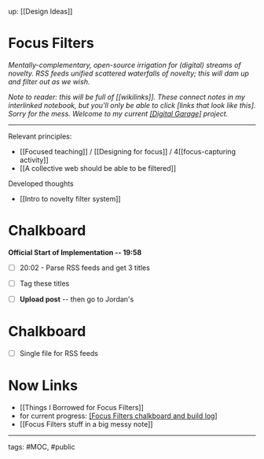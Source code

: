 up: [[Design Ideas]]
# Focus Filters
*Mentally-complementary, open-source irrigation for (digital) streams of novelty. RSS feeds unified scattered waterfalls of novelty; this will dam up and filter out as we wish.*

*Note to reader: this will be full of [[wikilinks]]. These connect notes in my interlinked notebook, but you'll only be able to click [links that look like this]. Sorry for the mess. Welcome to my current [[Digital Garage]](https://ethanplante.org/go/digital-garage) project.*

---
Relevant principles:
- [[Focused teaching]] / [[Designing for focus]] / 4[[focus-capturing activity]]
- [[A collective web should be able to be filtered]]

Developed thoughts
- [[Intro to novelty filter system]]

# Chalkboard
**Official Start of Implementation -- 19:58**

- [ ] 20:02 - Parse RSS feeds and get 3 titles
- [ ] Tag these titles 


- [ ] **Upload post** -- then go to Jordan's

# Chalkboard
- [ ] Single file for RSS feeds



# Now Links
- [[Things I Borrowed for Focus Filters]]
- for current progress: [[Focus Filters chalkboard and build log]](https://ethanplante.org/focus-filters)
- [[Focus Filters stuff in a big messy note]]

--- 
tags: #MOC, #public 

